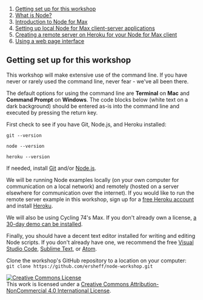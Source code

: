 1. [Getting set up for this workshop](index.md)
2. [What is Node?](2what-is-node.md)
3. [Introduction to Node for Max](3intro-to-node4max.md)
4. [Setting up local Node for Max client-server applications](4local-example.md)
5. [Creating a remote server on Heroku for your Node for Max client](5remote-example.md)
6. [Using a web page interface](6web-interface-example.md)

## Getting set up for this workshop

This workshop will make extensive use of the command line. If you have never or rarely used the command line, never fear - we've all been there.

The default options for using the command line are **Terminal** on **Mac** and **Command Prompt** on **Windows**. The code blocks below (white text on a dark background) should be entered as-is into the command line and executed by pressing the return key.

First check to see if you have Git, Node.js, and Heroku installed:

`git --version`

`node --version`

`heroku --version`

If needed, install [Git](https://git-scm.com/book/en/v2/Getting-Started-Installing-Git) and/or [Node.js](https://nodejs.org/en/download/).

We will be running Node examples locally (on your own computer for communication on a local network) and remotely (hosted on a server elsewhere for communication over the internet). If you would like to run the remote server example in this workshop, sign up for a [free Heroku account](https://signup.heroku.com/dc) and install [Heroku](https://devcenter.heroku.com/articles/heroku-cli#download-and-install).

We will also be using Cycling 74's Max. If you don't already own a license, [a 30-day demo can be installed](https://cycling74.com/downloads).

Finally, you should have a decent text editor installed for writing and editing Node scripts. If you don't already have one, we recommend the free [Visual Studio Code](https://code.visualstudio.com), [Sublime Text](https://www.sublimetext.com), or [Atom](https://atom.io).

Clone the workshop's GitHub repository to a location on your computer:  
`git clone https://github.com/ersheff/node-workshop.git`


<a rel="license" href="http://creativecommons.org/licenses/by-nc/4.0/"><img alt="Creative Commons License" style="border-width:0" src="https://i.creativecommons.org/l/by-nc/4.0/88x31.png" /></a><br />This work is licensed under a <a rel="license" href="http://creativecommons.org/licenses/by-nc/4.0/">Creative Commons Attribution-NonCommercial 4.0 International License</a>.